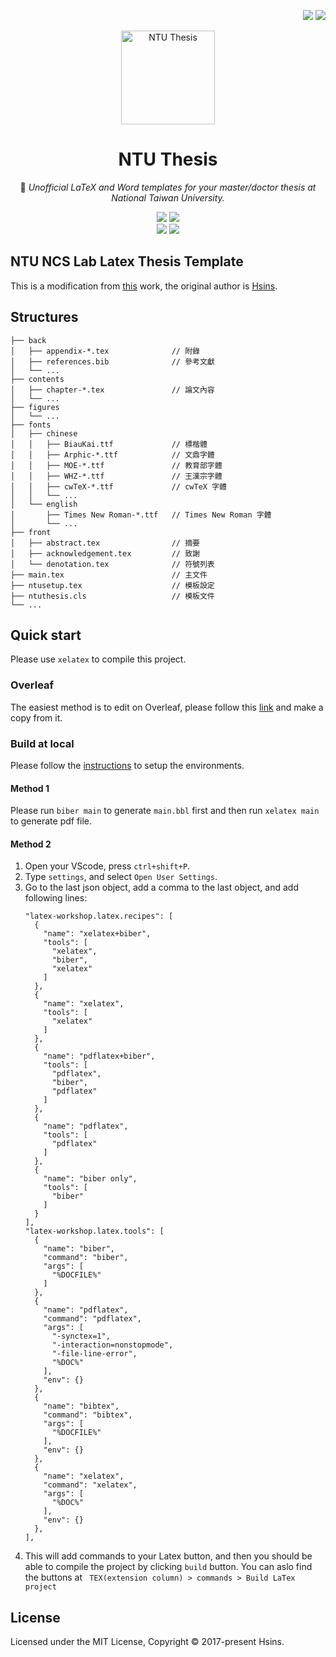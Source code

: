 <!-- Badge for License -->
<div align="right">

  [![](https://img.shields.io/badge/docs-Wiki-F7D360.svg?logo=&style=flat-square)](https://hsins.me/NTU-Thesis/)
  [![](https://img.shields.io/github/license/Hsins/NTU-Thesis.svg?style=flat-square)](./LICENSE)

</div>

<!-- Logo -->
<p align="center">
  <img src="https://i.imgur.com/x2M158J.png" alt="NTU Thesis" height="150px">
</p>

</div>

<!-- Title and Description -->
<div align="center">

# NTU Thesis

📖 _Unofficial LaTeX and Word templates for your master/doctor thesis at National Taiwan University._

![](https://img.shields.io/badge/LaTeX%202%CE%B5-3.14159265-blueviolet?logo=latex&style=flat-square)
![](https://img.shields.io/badge/Platform-Windows%20%7C%20macOS%20%7C%20Linux-lightgrey.svg?style=flat-square)
<br>
[![](https://img.shields.io/badge/GitHub%20Actions%20-Open%20as%20Template-2088ff?logo=github-actions&style=flat-square)](https://github.com/NTU-NCS-lab/ThesisWritingTemplate)
[![](https://img.shields.io/badge/Overleaf%20-Open%20as%20Template-46a247?logo=overleaf&style=flat-square)](https://www.overleaf.com/read/cjhmcnpxjbgp)

</div>

## NTU NCS Lab Latex Thesis Template
This is a modification from [this](https://github.com/Hsins/NTU-Thesis-LaTeX-Template) work, the original author is [Hsins](https://github.com/Hsins).

## Structures

```
├── back
│   ├── appendix-*.tex              // 附錄
│   ├── references.bib              // 參考文獻
│   └── ...
├── contents
│   ├── chapter-*.tex               // 論文內容
│   └── ...
├── figures
│   └── ...
├── fonts
│   ├── chinese
│   │   ├── BiauKai.ttf             // 標楷體
│   │   ├── Arphic-*.ttf            // 文鼎字體
│   │   ├── MOE-*.ttf               // 教育部字體
│   │   ├── WHZ-*.ttf               // 王漢宗字體
│   │   ├── cwTeX-*.ttf             // cwTeX 字體
│   │   └── ...
│   └── english
│       ├── Times New Roman-*.ttf   // Times New Roman 字體
│       └── ...
├── front
│   ├── abstract.tex                // 摘要
│   ├── acknowledgement.tex         // 致謝
│   └── denotation.tex              // 符號列表
├── main.tex                        // 主文件
├── ntusetup.tex                    // 模板設定
├── ntuthesis.cls                   // 模板文件
└── ...
```

## Quick start
Please use `xelatex` to compile this project.

### Overleaf
The easiest method is to edit on Overleaf, please follow this [link](https://www.overleaf.com/read/cjhmcnpxjbgp) and make a copy from it.

### Build at local
Please follow the [instructions](https://github.com/NTU-NCS-lab/ThesisWritingTemplate#quick-start) to setup the environments.

#### Method 1
Please run `biber main` to generate `main.bbl` first and then run `xelatex main` to generate pdf file.

#### Method 2
1. Open your VScode, press `ctrl+shift+P`.
2. Type `settings`, and select `Open User Settings`.
3. Go to the last json object, add a comma to the last object, and add following lines:
    ```json=
    "latex-workshop.latex.recipes": [
      {
        "name": "xelatex+biber",
        "tools": [
          "xelatex",
          "biber",
          "xelatex"
        ]
      },
      {
        "name": "xelatex",
        "tools": [
          "xelatex"
        ]
      },
      {
        "name": "pdflatex+biber",
        "tools": [
          "pdflatex",
          "biber",
          "pdflatex"
        ]
      },
      {
        "name": "pdflatex",
        "tools": [
          "pdflatex"
        ]
      },
      {
        "name": "biber only",
        "tools": [
          "biber"
        ]
      }
    ],
    "latex-workshop.latex.tools": [
      {
        "name": "biber",
        "command": "biber",
        "args": [
          "%DOCFILE%"
        ]
      },
      {
        "name": "pdflatex",
        "command": "pdflatex",
        "args": [
          "-synctex=1",
          "-interaction=nonstopmode",
          "-file-line-error",
          "%DOC%"
        ],
        "env": {}
      },
      {
        "name": "bibtex",
        "command": "bibtex",
        "args": [
          "%DOCFILE%"
        ],
        "env": {}
      },
      {
        "name": "xelatex",
        "command": "xelatex",
        "args": [
          "%DOC%"
        ],
        "env": {}
      },
    ],
    ```
4. This will add commands to your Latex button, and then you should be able to compile the project by clicking `build` button. You can aslo find the buttons at ` TEX(extension column) > commands > Build LaTex project`

## License

Licensed under the MIT License, Copyright © 2017-present Hsins.
